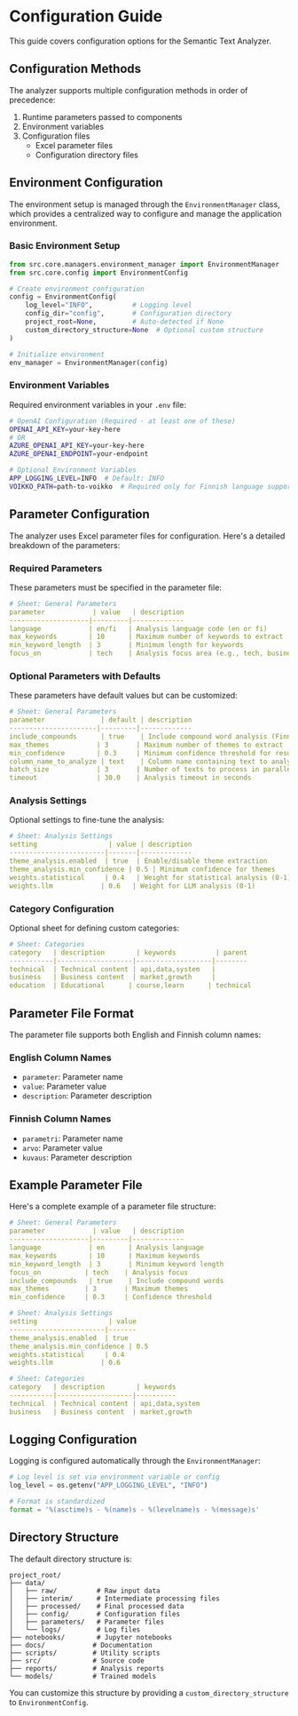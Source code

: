 # Configuration Guide

This guide covers configuration options for the Semantic Text Analyzer.

## Configuration Methods

The analyzer supports multiple configuration methods in order of precedence:

1. Runtime parameters passed to components
2. Environment variables
3. Configuration files
   - Excel parameter files
   - Configuration directory files

## Environment Configuration

The environment setup is managed through the `EnvironmentManager` class, which provides a centralized way to configure and manage the application environment.

### Basic Environment Setup

```python
from src.core.managers.environment_manager import EnvironmentManager
from src.core.config import EnvironmentConfig

# Create environment configuration
config = EnvironmentConfig(
    log_level="INFO",          # Logging level
    config_dir="config",       # Configuration directory
    project_root=None,         # Auto-detected if None
    custom_directory_structure=None  # Optional custom structure
)

# Initialize environment
env_manager = EnvironmentManager(config)
```

### Environment Variables

Required environment variables in your `.env` file:

```bash
# OpenAI Configuration (Required - at least one of these)
OPENAI_API_KEY=your-key-here
# OR
AZURE_OPENAI_API_KEY=your-key-here
AZURE_OPENAI_ENDPOINT=your-endpoint

# Optional Environment Variables
APP_LOGGING_LEVEL=INFO  # Default: INFO
VOIKKO_PATH=path-to-voikko  # Required only for Finnish language support
```

## Parameter Configuration

The analyzer uses Excel parameter files for configuration. Here's a detailed breakdown of the parameters:

### Required Parameters

These parameters must be specified in the parameter file:

```yaml
# Sheet: General Parameters
parameter            | value   | description
--------------------|---------|-------------
language            | en/fi   | Analysis language code (en or fi)
max_keywords        | 10      | Maximum number of keywords to extract
min_keyword_length  | 3       | Minimum length for keywords
focus_on            | tech    | Analysis focus area (e.g., tech, business)
```

### Optional Parameters with Defaults

These parameters have default values but can be customized:

```yaml
# Sheet: General Parameters
parameter              | default | description
----------------------|---------|-------------
include_compounds      | true    | Include compound word analysis (Finnish only)
max_themes            | 3       | Maximum number of themes to extract
min_confidence        | 0.3     | Minimum confidence threshold for results
column_name_to_analyze | text    | Column name containing text to analyze
batch_size            | 3       | Number of texts to process in parallel
timeout               | 30.0    | Analysis timeout in seconds
```

### Analysis Settings

Optional settings to fine-tune the analysis:

```yaml
# Sheet: Analysis Settings
setting                  | value | description
------------------------|-------|-------------
theme_analysis.enabled  | true  | Enable/disable theme extraction
theme_analysis.min_confidence | 0.5 | Minimum confidence for themes
weights.statistical     | 0.4   | Weight for statistical analysis (0-1)
weights.llm            | 0.6   | Weight for LLM analysis (0-1)
```

### Category Configuration

Optional sheet for defining custom categories:

```yaml
# Sheet: Categories
category   | description        | keywords          | parent
-----------|-------------------|-------------------|--------
technical  | Technical content | api,data,system   | 
business   | Business content  | market,growth     | 
education  | Educational      | course,learn      | technical
```

## Parameter File Format

The parameter file supports both English and Finnish column names:

### English Column Names
- `parameter`: Parameter name
- `value`: Parameter value
- `description`: Parameter description

### Finnish Column Names
- `parametri`: Parameter name
- `arvo`: Parameter value
- `kuvaus`: Parameter description

## Example Parameter File

Here's a complete example of a parameter file structure:

```yaml
# Sheet: General Parameters
parameter            | value   | description
--------------------|---------|-------------
language            | en      | Analysis language
max_keywords        | 10      | Maximum keywords
min_keyword_length  | 3       | Minimum keyword length
focus_on           | tech    | Analysis focus
include_compounds   | true    | Include compound words
max_themes         | 3       | Maximum themes
min_confidence     | 0.3     | Confidence threshold

# Sheet: Analysis Settings
setting                  | value
------------------------|-------
theme_analysis.enabled  | true
theme_analysis.min_confidence | 0.5
weights.statistical     | 0.4
weights.llm            | 0.6

# Sheet: Categories
category   | description        | keywords
-----------|-------------------|----------
technical  | Technical content | api,data,system
business   | Business content  | market,growth
```

## Logging Configuration

Logging is configured automatically through the `EnvironmentManager`:

```python
# Log level is set via environment variable or config
log_level = os.getenv("APP_LOGGING_LEVEL", "INFO")

# Format is standardized
format = '%(asctime)s - %(name)s - %(levelname)s - %(message)s'
```

## Directory Structure

The default directory structure is:

```
project_root/
├── data/
│   ├── raw/          # Raw input data
│   ├── interim/      # Intermediate processing files
│   ├── processed/    # Final processed data
│   ├── config/       # Configuration files
│   ├── parameters/   # Parameter files
│   └── logs/         # Log files
├── notebooks/        # Jupyter notebooks
├── docs/            # Documentation
├── scripts/         # Utility scripts
├── src/             # Source code
├── reports/         # Analysis reports
└── models/          # Trained models
```

You can customize this structure by providing a `custom_directory_structure` to `EnvironmentConfig`.